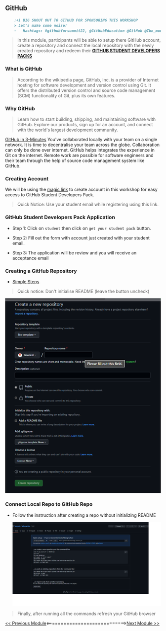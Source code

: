 ## GitHub

```markdown
    :+1 BIG SHOUT OUT TO GITHUB FOR SPONSORING THIS WORKSHOP 
    > Let's make some noise!
    -   Hashtags: #githubforsummit22, @GitHubEducation @GitHub @Ibn_mudathir #SUNO
```
>  In this module, participants will be able to setup there GitHub account, create a repository and connect the local repository with the newly created repository and redeem their [**GITHUB STUDENT DEVELOPERS PACKS**](https://education.github.com/discount_requests/student_application?utm_source=2022-07-30-GITHUBFORSUMMIT)

###  What is GitHub
>   According to the wikipedia page, GitHub, Inc. is a provider of Internet hosting for software development and version control using Git. It offers the distributed version control and source code management (SCM) functionality of Git, plus its own features.

### Why GitHub

>  Learn how to start building, shipping, and maintaining software with GitHub. Explore our products, sign up for an account, and connect with the world's largest development community.

[GitHub in 3-Minutes](https://www.youtube.com/watch?v=w3jLJU7DT5E)
You've collaborated locally with your team on a single network. It is time to decentralise your team across the globe. Collaboration can only be done over internet. GitHub helps integrates the experience in Git on the internet. Remote work are possible for software engineers and their team through the help of source code management system like GitHub.

### Creating Account

We will be using the [magic link](https://education.github.com/discount_requests/student_application?utm_source=2022-07-30-GITHUBFORSUMMIT) to create account in this workshop for easy access to GitHub Student Developers Pack. 

> Quick Notice: Use your student email while registering using this link.

### GitHub Student Developers Pack Application

-   Step 1: Click on ```student``` then click on ```get your student pack``` button. 

-   Step 2: Fill out the form with account just created with your student email.

-   Step 3: The application will be review and you will receive an acceptance email

### Creating a GitHub Repository

-   [Simple Steps]()

> Quick notice: Don't initialise README (leave the button uncheck)

![Creation Stage](./vscode-pack/repo-create.png)

### Connect Local Repo to GitHub Repo

-   Follow the instruction after creating a repo without initializing README

    ![Connection Instruction](./vscode-pack/repo-connect.png)

>   Finally, after running all the commands refresh your GitHub browser


[<< Previous Module](/beginner-intermediate/2-basic-git-commands.md)<============================>[Next Module >>](/beginner-intermediate/4-git-in-vscode.md)